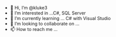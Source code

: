 - 👋 Hi, I’m @kluke3
- 👀 I’m interested in ...C#, SQL Server
- 🌱 I’m currently learning ... C# with Visual Studio
- 💞️ I’m looking to collaborate on ...
- 📫 How to reach me ...

<!---
kluke3/kluke3 is a ✨ special ✨ repository because its `README.md` (this file) appears on your GitHub profile.
You can click the Preview link to take a look at your changes.
--->
